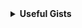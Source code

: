 <!---
<a href="https://github.com/andrewtavis">
  <img align="center" src="https://github-readme-stats.vercel.app/api?username=andrewtavis&show_icons=true&theme=react" />
</a>
<a href="https://github.com/andrewtavis">
  <img align="center" src="https://github-readme-stats.vercel.app/api/top-langs/?username=andrewtavis&theme=react&hide=Stata&layout=compact" />
</a>
--->

<details><summary><strong>Useful Gists<strong></summary>
<p>

[vscode-conda](https://gist.github.com/andrewtavis/f2f10ed96ac2425ae85d3c97b9c1a9eb): set up VS Code with Anaconda virtual environments and Jupyter notebooks

</p>
</details>
